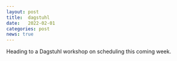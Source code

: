 ```yaml
---
layout: post
title:  dagstuhl
date:   2022-02-01
categories: post
news: true
---
```

Heading to a Dagstuhl workshop on scheduling this coming week.